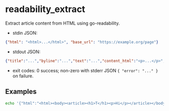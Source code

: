 # readability_extract

Extract article content from HTML using go-readability.

- stdin JSON:

```json
{"html": "<html>...</html>", "base_url": "https://example.org/page"}
```

- stdout JSON:

```json
{"title":"...","byline":"...","text":"...","content_html":"<p>...</p>","length":1234}
```

- exit codes: 0 success; non-zero with stderr JSON `{ "error": "..." }` on failure.

## Examples

```bash
echo '{"html":"<html><body><article><h1>T</h1><p>Hi</p></article></body></html>","base_url":"https://example.org/x"}' | ./tools/bin/readability_extract | jq .title
```
